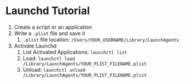 # Launchd Tutorial

1. Create a script or an application
2. Write a `.plist` file and save it
   1. `.plist` file location: `/Users/YOUR_USERNAME/Library/LaunchAgents`
3. Activate Launchd
   1. List Activated Applications: `launchctl list`
   2. Load: `launchctl load /Library/LaunchAgents/YOUR_PLIST_FILENAME.plist`
   3. Unload: `launchctl unload /Library/LaunchAgents/YOUR_PLIST_FILENAME.plist`

